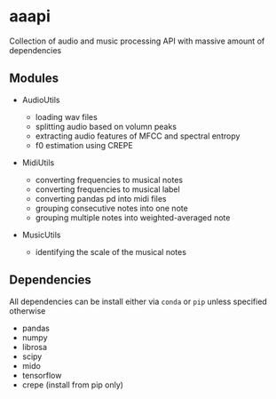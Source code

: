 # aaapi
Collection of audio and music processing API with massive amount of dependencies

## Modules

- AudioUtils

  - loading wav files
  - splitting audio based on volumn peaks
  - extracting audio features of MFCC and spectral entropy
  - f0 estimation using CREPE
  
- MidiUtils

  - converting frequencies to musical notes
  - converting frequencies to musical label
  - converting pandas pd into midi files
  - grouping consecutive notes into one note
  - grouping multiple notes into weighted-averaged note
  
- MusicUtils

  - identifying the scale of the musical notes


## Dependencies

All dependencies can be install either via `conda` or `pip` unless specified otherwise
- pandas
- numpy
- librosa
- scipy
- mido
- tensorflow
- crepe (install from pip only)
